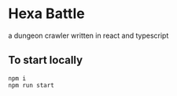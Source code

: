 # Hexa Battle

a dungeon crawler written in react and typescript

## To start locally

```
npm i
npm run start
```
